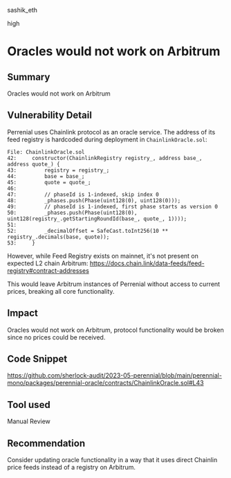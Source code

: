 sashik_eth

high

# Oracles would not work on Arbitrum

## Summary

Oracles would not work on Arbitrum

## Vulnerability Detail

Perrenial uses Chainlink protocol as an oracle service. The address of its feed registry is hardcoded during deployment in `ChainlinkOracle.sol`:
```solidity
File: ChainlinkOracle.sol
42:     constructor(ChainlinkRegistry registry_, address base_, address quote_) {
43:         registry = registry_;
44:         base = base_;
45:         quote = quote_;
46: 
47:         // phaseId is 1-indexed, skip index 0
48:         _phases.push(Phase(uint128(0), uint128(0)));
49:         // phaseId is 1-indexed, first phase starts as version 0
50:         _phases.push(Phase(uint128(0), uint128(registry_.getStartingRoundId(base_, quote_, 1))));
51: 
52:         _decimalOffset = SafeCast.toInt256(10 ** registry_.decimals(base, quote));
53:     }
```

However, while Feed Registry exists on mainnet, it's not present on expected L2 chain Arbitrum:
https://docs.chain.link/data-feeds/feed-registry#contract-addresses

This would leave Arbitrum instances of Perrenial without access to current prices, breaking all core functionality.

## Impact

Oracles would not work on Arbitrum, protocol functionality would be broken since no prices could be received.

## Code Snippet

https://github.com/sherlock-audit/2023-05-perennial/blob/main/perennial-mono/packages/perennial-oracle/contracts/ChainlinkOracle.sol#L43

## Tool used

Manual Review

## Recommendation

Consider updating oracle functionality in a way that it uses direct Chainlin price feeds instead of a registry on Arbitrum.